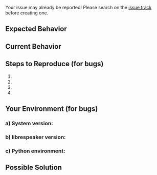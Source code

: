 Your issue may already be reported!
Please search on the [issue track](https://github.com/respeaker/respeakerd/issues) before creating one.

## Expected Behavior
<!--- If you're describing a bug, tell us what should happen -->
<!--- If you're suggesting a change/improvement, tell us how it should work -->

## Current Behavior
<!--- If describing a bug, tell us what happens instead of the expected behavior, attaching logs/command line printings which represent the failure. -->
<!--- Ignore this if you're suggesting a change/improvement -->

## Steps to Reproduce (for bugs)
<!--- Provide a link to a live example, or an unambiguous set of steps to -->
<!--- reproduce this bug. Include code to reproduce, if relevant -->
1.
2.
3.
4.

## Your Environment (for bugs)
<!--- Include as many relevant details about the environment you experienced the bug in -->
### a) System version:
<!--- Get the system version via `cat /etc/issue.net` -->

### b) librespeaker version:
<!--- The output of `sudo apt-cache policy librespeaker` -->

### c) Python environment:
<!--- The output of `pip freeze` -->

## Possible Solution
<!--- Not obligatory, but suggest a fix/reason for the bug, -->
<!--- or ideas how to implement the addition or change -->
